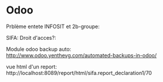 # Odoo

Prblème entete INFOSIT et 2b-groupe:  

SIFA: Droit d'acces?:  

Module odoo backup auto:  
http://www.odoo.yenthevg.com/automated-backups-in-odoo/ 

vue html d'un report:  
http://localhost:8089/report/html/sifa.report_declaration1/70 

